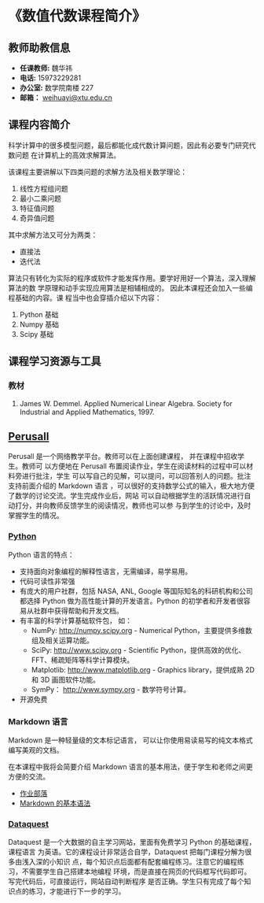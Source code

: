 # 《数值代数课程简介》

<!---这里简单介绍课程的相关的资源和工具--->

## 教师助教信息 

* **任课教师:** 魏华祎
* **电话:** 15973229281
* **办公室:** 数学院南楼 227
* **邮箱：** weihuayi@xtu.edu.cn


## 课程内容简介

科学计算中的很多模型问题，最后都能化成代数计算问题，因此有必要专门研究代数问题
在计算机上的高效求解算法。

该课程主要讲解以下四类问题的求解方法及相关数学理论：

1. 线性方程组问题
1. 最小二乘问题
1. 特征值问题
1. 奇异值问题

其中求解方法又可分为两类：

* 直接法
* 迭代法

算法只有转化为实际的程序或软件才能发挥作用。要学好用好一个算法，深入理解算法的数
学原理和动手实现应用算法是相辅相成的。 因此本课程还会加入一些编程基础的内容。课
程当中也会穿插介绍以下内容： 

1. Python 基础
1. Numpy 基础
1. Scipy 基础


## 课程学习资源与工具

### 教材

1. James W. Demmel. Applied Numerical Linear Algebra. Society for Industrial and
   Applied Mathematics, 1997.

## [Perusall](http://www.perusall.com/)

Perusall 是一个网络教学平台。教师可以在上面创建课程， 并在课程中招收学生。教师可
以方便地在 Perusall 布置阅读作业，学生在阅读材料的过程中可以材料旁进行批注，学生
可以写自己的见解，可以提问，可以回答别人的问题。批注支持前面介绍的 Markdown 语言
，可以很好的支持数学公式的输入，极大地方便了数学的讨论交流。学生完成作业后，网站
可以自动根据学生的活跃情况进行自动打分，并向教师反馈学生的阅读情况，教师也可以参
与到学生的讨论中，及时掌握学生的情况。

### [Python](www.python.org)

Python 语言的特点：

* 支持面向对象编程的解释性语言，无需编译，易学易用。
* 代码可读性非常强
* 有庞大的用户社群，包括 NASA, ANL, Google 等国际知名的科研机构和公司都选择 Python 做为高性能计算的开发语言。Python 的初学者和开发者很容易从社群中获得帮助和开发文档。
* 有丰富的科学计算基础软件包， 如：
    + NumPy:  http://numpy.scipy.org - Numerical Python，主要提供多维数组及相关运算功能。
    + SciPy:  http://www.scipy.org - Scientific Python，提供高效的优化、FFT、稀疏矩阵等科学计算模块。
    + Matplotlib: http://www.matplotlib.org - Graphics library，提供成熟 2D 和 3D 画图软件功能。
    + SymPy： http://www.sympy.org - 数学符号计算。
* 开源免费

### Markdown 语言

Markdown 是一种轻量级的文本标记语言， 可以让你使用易读易写的纯文本格式编写美观的文档。

在本课程中我将会简要介绍 Markdown 语言的基本用法，便于学生和老师之间更方便的交流。

* [作业部落](https://www.zybuluo.com/mdeditor)
* [Markdown 的基本语法](https://github.com/younghz/Markdown)

### [Dataquest](www.dataquest.io)

Dataquest 是一个大数据的自主学习网站，里面有免费学习 Python 的基础课程，课程语言
为英语。它的课程设计非常适合自学，Dataquest 把每门课程分解为很多由浅入深的小知识
点，每个知识点后面都有配套编程练习。注意它的编程练习，不需要学生自己搭建本地编程
环境，而是直接在网页的代码框写代码即可。写完代码后，可直接运行，网站自动判断程序
是否正确。学生只有完成了每个知识点的练习，才能进行下一步的学习。


<div id="container"></div>
<link rel="stylesheet" href="https://cdn.jsdelivr.net/gh/theme-next/theme-next-gitment@1/default.css"/>
<script src="https://cdn.jsdelivr.net/gh/theme-next/theme-next-gitment@1/gitment.browser.js"></script>

<script>
var gitment = new Gitment({
  id: 'window.location.pathname', 
  owner: 'weihuayi',
  repo: 'weihuayi.github.io',
  oauth: {
    client_id: '7dd9c9fc3ac45352b55b',
    client_secret: '4e6f74b82a7ac18671c7e9e0d17a1ceb9359a5ad',
  },
})
gitment.render('container')
</script>
